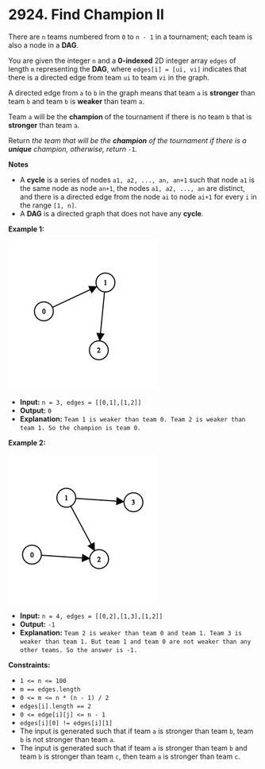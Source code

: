 # 2924. Find Champion II

There are `n` teams numbered from `0` to `n - 1` in a tournament; each team is also a node in a **DAG**.

You are given the integer `n` and a **0-indexed** 2D integer array `edges` of length `m` representing the **DAG**, where `edges[i] = [ui, vi]` indicates that there is a directed edge from team `ui` to team `vi` in the graph.

A directed edge from `a` to `b` in the graph means that team `a` is **stronger** than team `b` and team `b` is **weaker** than team `a`.

Team `a` will be the **champion** of the tournament if there is no team `b` that is **stronger** than team `a`.

Return _the team that will be the **champion** of the tournament if there is a **unique** champion, otherwise, return_ `-1`_._

**Notes**

*   A **cycle** is a series of nodes `a1, a2, ..., an, an+1` such that node `a1` is the same node as node `an+1`, the nodes `a1, a2, ..., an` are distinct, and there is a directed edge from the node `ai` to node `ai+1` for every `i` in the range `[1, n]`.
*   A **DAG** is a directed graph that does not have any **cycle**.

**Example 1:**

![](graph-3.png)

* **Input:** `n = 3, edges = [[0,1],[1,2]]`
* **Output:** `0`
* **Explanation:** `Team 1 is weaker than team 0. Team 2 is weaker than team 1. So the champion is team 0.`

**Example 2:**

![](graph-4.png)

* **Input:** `n = 4, edges = [[0,2],[1,3],[1,2]]`
* **Output:** `-1`
* **Explanation:** `Team 2 is weaker than team 0 and team 1. Team 3 is weaker than team 1. But team 1 and team 0 are not weaker than any other teams. So the answer is -1.`

**Constraints:**

*   `1 <= n <= 100`
*   `m == edges.length`
*   `0 <= m <= n * (n - 1) / 2`
*   `edges[i].length == 2`
*   `0 <= edge[i][j] <= n - 1`
*   `edges[i][0] != edges[i][1]`
*   The input is generated such that if team `a` is stronger than team `b`, team `b` is not stronger than team `a`.
*   The input is generated such that if team `a` is stronger than team `b` and team `b` is stronger than team `c`, then team `a` is stronger than team `c`.
